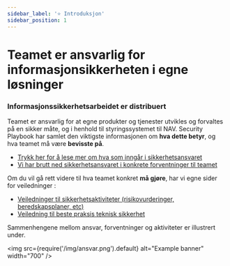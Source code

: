 ```yaml
---
sidebar_label: '⭐ Introduksjon'
sidebar_position: 1
---
```


# Teamet er ansvarlig for informasjonsikkerheten i egne løsninger


### Informasjonssikkerhetsarbeidet er distribuert

Teamet er ansvarlig for at egne produkter og tjenester utvikles og forvaltes på en sikker måte, og i henhold til styringssystemet til NAV. Security Playbook har samlet den viktigste informasjonen om **hva dette betyr**, og hva teamet må være **bevisste på**. 

- [Trykk her for å lese mer om hva som inngår i sikkerhetsansvaret](sikkerhetsansvar/distribuertmodell.md)
- [Vi har brutt ned sikkerhetsansvaret i konkrete forventninger til teamet](sikkerhetsansvar/forventninger.md)

Om du vil gå rett videre til hva teamet konkret **må gjøre**, har vi egne sider for veiledninger : 
- [Veiledninger til sikkerhetsaktiviteter (risikovurderinger, beredskapsplaner, etc)](/docs-veiledning-aktiviteter/veiledning-aktiviteter-intro)
- [Veiledning til beste praksis teknisk sikkerhet](/docs-beste-praksis/beste-praksis-intro)

Sammenhengene mellom ansvar, forventninger og aktiviteter er illustrert under. 

<img
  src={require('/img/ansvar.png').default}
  alt="Example banner"
  width="700"
/>


